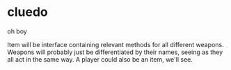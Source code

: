 # cluedo
oh boy

Item will be interface containing relevant methods for all different weapons.
Weapons will probably just be differentiated by their names, seeing as they all
act in the same way. A player could also be an item, we'll see.